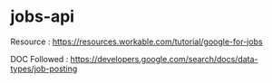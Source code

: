 # jobs-api

Resource : https://resources.workable.com/tutorial/google-for-jobs

DOC Followed : https://developers.google.com/search/docs/data-types/job-posting
